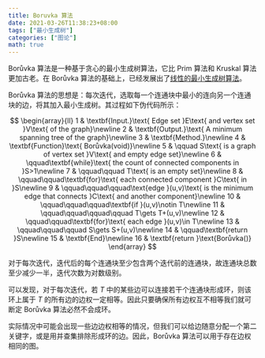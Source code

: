 ```yaml
---
title: Boruvka 算法
date: 2021-03-26T11:38:23+08:00
tags: ["最小生成树"]
categories: ["图论"]
math: true
---
```


Borůvka 算法是一种基于贪心的最小生成树算法，它比 Prim 算法和 Kruskal 算法更加古老。在 Borůvka 算法的基础上，已经发展出了[线性的最小生成树算法](/files/a-randomized-linear-time-algorithm-to-find-mst.pdf)。

Borůvka 算法的思想是：每次迭代，选取每一个连通块中最小的连向另一个连通块的边，将其加入最小生成树。其过程如下伪代码所示：

$$
\begin{array}{ll}
1 & \textbf{Input.}\text{ Edge set }E\text{ and vertex set }V\text{ of the graph}\newline
2 & \textbf{Output.}\text{ A minimum spanning tree of the graph}\newline
3 & \textbf{Method.}\newline
4 & \textbf{Function}\text{ Borůvka(void)}\newline
5 & \qquad S\text{ is a graph of vertex set }V\text{ and empty edge set}\newline
6 & \qquad\textbf{while}\text{ the count of connected components in }S>1\newline
7 & \qquad\qquad T\text{ is an empty set}\newline
8 & \qquad\qquad\textbf{for}\text{ each connected component }C\text{ in }S\newline
9 & \qquad\qquad\qquad\text{edge }(u,v)\text{ is the minimum edge that connects }C\text{ and another component}\newline
10 & \qquad\qquad\qquad\textbf{if }(u,v)\notin T\newline
11 & \qquad\qquad\qquad\qquad T\gets T+(u,v)\newline
12 & \qquad\qquad\textbf{for}\text{ each edge }(u,v)\in T\newline
13 & \qquad\qquad\qquad S\gets S+(u,v)\newline
14 & \qquad\textbf{return }S\newline
15 & \textbf{End}\newline
16 & \textbf{return }\text{Borůvka()}
\end{array}
$$

对于每次迭代，迭代后的每个连通块至少包含两个迭代前的连通块，故连通块总数至少减少一半，迭代次数为对数级别。

可以发现，对于每次迭代，若 $T$ 中的某些边可以连接若干个连通块形成环，则该环上属于 $T$ 的所有边的边权一定相等。因此只要确保所有边权互不相等我们就可断定 Borůvka 算法必然不会成环。

实际情况中可能会出现一些边边权相等的情况，但我们可以给边随意分配一个第二关键字，或是用并查集排除形成环的边。因此，Borůvka 算法可以用于存在边权相同的图。